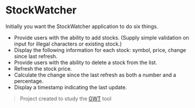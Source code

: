 # StockWatcher

Initially you want the StockWatcher application to do six things.

- Provide users with the ability to add stocks. (Supply simple validation on input for illegal characters or existing stock.)
- Display the following information for each stock: symbol, price, change since last refresh.
- Provide users with the ability to delete a stock from the list.
- Refresh the stock price.
- Calculate the change since the last refresh as both a number and a percentage.
- Display a timestamp indicating the last update.

> Project created to study the [GWT](http://www.gwtproject.org/doc/latest/tutorial/gettingstarted.html#) tool
